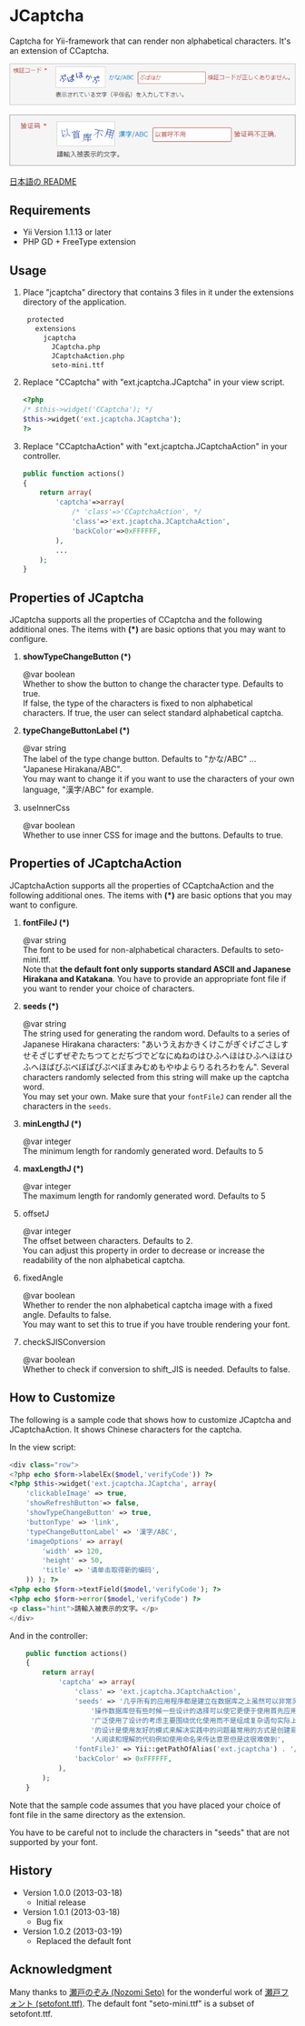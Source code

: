 JCaptcha
========

Captcha for Yii-framework that can render non alphabetical characters. It's an extension of CCaptcha.

![JCaptcha in Action](docs/jcaptcha.png "JCaptcha in Action")

![JCaptcha using Chinese characters](docs/jcaptcha-c.png "JCaptcha using Chinese characters")

[日本語の README](README-ja.md)

Requirements
------------
+ Yii Version 1.1.13 or later
+ PHP GD + FreeType extension

Usage
-----
1. Place "jcaptcha" directory that contains 3 files in it under the extensions directory of the application.

		protected
		  extensions
		    jcaptcha
		      JCaptcha.php
		      JCaptchaAction.php
		      seto-mini.ttf

2. Replace "CCaptcha" with "ext.jcaptcha.JCaptcha" in your view script.

	```php
	<?php
	/* $this->widget('CCaptcha'); */
	$this->widget('ext.jcaptcha.JCaptcha');
	?>
	```

3. Replace "CCaptchaAction" with "ext.jcaptcha.JCaptchaAction" in your controller.

	```php
	public function actions()
	{
		return array(
			'captcha'=>array(
				/* 'class'=>'CCaptchaAction', */
				'class'=>'ext.jcaptcha.JCaptchaAction',
				'backColor'=>0xFFFFFF,
			),
			...
		);
	}
	```

Properties of JCaptcha
----------------------
JCaptcha supports all the properties of CCaptcha and the following additional ones.
The items with **(*)** are basic options that you may want to configure.

1. **showTypeChangeButton (*)**

	@var boolean  
	Whether to show the button to change the character type. Defaults to true.  
	If false, the type of the characters is fixed to non alphabetical characters.
	If true, the user can select standard alphabetical captcha.

2. **typeChangeButtonLabel (*)**

	@var string  
	The label of the type change button. Defaults to "かな/ABC" ... "Japanese Hirakana/ABC".  
	You may want to change it if you want to use the characters of your own language, "漢字/ABC" for example.

3. useInnerCss

	@var boolean  
	Whether to use inner CSS for image and the buttons.	Defaults to true.

Properties of JCaptchaAction
----------------------------
JCaptchaAction supports all the properties of CCaptchaAction and the following additional ones.
The items with **(*)** are basic options that you may want to configure.

1. **fontFileJ (*)**

	@var string  
	The font to be used for non-alphabetical characters. Defaults to seto-mini.ttf.  
	Note that **the default font only supports standard ASCII and Japanese Hirakana and Katakana**.
	You have to provide an appropriate font file if you want to render your choice of characters.

2. **seeds (*)**

	@var string  
	The string used for generating the random word. Defaults to a series of Japanese Hirakana characters: "あいうえおかきくけこがぎぐげごさしすせそざじずぜぞたちつてとだぢづでどなにぬねのはひふへほはひふへほはひふへほばびぶべぼぱぴぷぺぽまみむめもやゆよらりるれろわをん". Several characters randomly selected from this string will make up the captcha word.  
	You may set your own. Make sure that your `fontFileJ` can render all the characters in the `seeds`.

3. **minLengthJ (*)**

	@var integer  
	The minimum length for randomly generated word.	Defaults to 5

4. **maxLengthJ (*)**

	@var integer  
	The maximum length for randomly generated word.	Defaults to 5

5. offsetJ

	@var integer  
	The offset between characters. Defaults to 2.  
	You can adjust this property in order to decrease or increase the readability of the non alphabetical captcha.

6. fixedAngle

	@var boolean  
	Whether to render the non alphabetical captcha image with a fixed angle. Defaults to false.  
	You may want to set this to true if you have trouble rendering your font.

7. checkSJISConversion

	@var boolean  
	Whether to check if conversion to shift_JIS is needed. Defaults to false.

How to Customize
----------------

The following is a sample code that shows how to customize JCaptcha and JCaptchaAction.
It shows Chinese characters for the captcha.

In the view script:

```php
<div class="row">
<?php echo $form->labelEx($model,'verifyCode')) ?>
<?php $this->widget('ext.jcaptcha.JCaptcha', array(
	'clickableImage' => true,
	'showRefreshButton'=> false,
	'showTypeChangeButton' => true,
	'buttonType' => 'link',
	'typeChangeButtonLabel' => '漢字/ABC',
	'imageOptions' => array(
		'width' => 120,
		'height' => 50,
		'title' => '请单击取得新的编码',
	)) ); ?>
<?php echo $form->textField($model,'verifyCode'); ?>
<?php echo $form->error($model,'verifyCode') ?>
<p class="hint">請輸入被表示的文字。</p>
</div>
```

And in the controller:

```php
	public function actions()
	{
		return array(
			'captcha' => array(
				'class' => 'ext.jcaptcha.JCaptchaAction',
				'seeds' => '几乎所有的应用程序都是建立在数据库之上虽然可以非常灵活的' .
					'操作数据库但有些时候一些设计的选择可以使它更便于使用首先应用程序' .
					'广泛使用了设计的考虑主要围绕优化使用而不是组成复杂语句实际上大多' .
					'的设计是使用友好的模式来解决实践中的问题最常用的方式是创建易于被' .
					'人阅读和理解的代码例如使用命名来传达意思但是这很难做到',
				'fontFileJ' => Yii::getPathOfAlias('ext.jcaptcha') . '/gbsn00lp.ttf',
				'backColor' => 0xFFFFFF,
			),
		);
	}

```

Note that the sample code assumes that you have placed your choice of font file in the same directory as the extension.

You have to be careful not to include the characters in "seeds" that are not supported by your font.

History
-------

+ Version 1.0.0 (2013-03-18)
	+ Initial release
+ Version 1.0.1 (2013-03-18)
	+ Bug fix
+ Version 1.0.2 (2013-03-19)
	+ Replaced the default font

Acknowledgment
--------------
Many thanks to [瀬戸のぞみ (Nozomi Seto)](http://nonty.net/about/) for the wonderful work of [瀬戸フォント (setofont.ttf)](http://nonty.net/item/font/setofont.php). The default font "seto-mini.ttf" is a subset of setofont.ttf.

